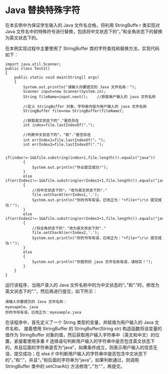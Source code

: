 # Java 替换特殊字符

在本实例中为保证学生输入的 Java 文件名合格，将利用 StringBuffe r 类实现对 Java 文件名中的特殊符号进行替换，包括将中文状态下的“。”和全角状态下的替换为英文状态下的。

在本例实现过程中主要使用了 StringBuffer 类的字符查找和替换方法，实现代码如下：

```
import java.util.Scanner;
public class Test2()
{
    public static void main(String[] args)
    {
        System.out.println("请输入你要提交的 Java 文件名称：");
        Scanner input=new Scanner(System.in);
        String fileName=input.next();    //获取用户输入的 java 文件名称

        //定义 StringBuffer 对象，字符串内容为用户输入的 java 文件名称
        StringBuffer file=new StringBuffer(fileName);

        //获取英文状态下的"."是否存在
        int index=file.lastIndexOf(".");

        //判断中文状态下的"。"和"."是否存在
        int errIndex1=file.lastIndexOf("。");
        int errIndex2=file.lastIndexOf(".");

        if(index!=-1&&file.substring(index+1,file.length()).equals("java"))
        {
            System.out.println("作业提交成功!");
        }
        else if(errIndex1!=-1&&file.substring(errIndex1+1,file.length()).equals("java"))
        {
            //将中文状态下的"。"改为英文状态下的"."
            file.setCharAt(errIndex1,'.');
            System.out.println("你的书写有误，已改正为："+file+"\r\n 提交成功！");
        }
        else if(errIndex2!=-1&&file.substring(errIndex2+1,file.length()).equals("java"))
        {
            //将全角状态下的"."改为英文状态下的"."
            file.setCharAt(errIndex2,'.');
            System.out.println("你的书写有误，已改正为："+file+"\r\n 提交成功！");
        }
        else
        {
            System.out.println("你提供的 java 文件名称有误，请核实！");
        }
    }
}
```

运行该程序，当用户录入的 Java 文件名称中的为中文状态的“。”和“.”时，修改为英文状态下的“.”，然后再进行提交，如下所示：

```
请输入你要提交的 Java 文件名称：
myexapmle。java
你的书写有误，已改正为：myexample.java
```

在该程序中，首先定义了一个 String 类型的变量，并赋值为用户输入的 Java 文件名称。 接着使用 StringBuffer 的 StringBuffer(String str) 构造函数将该变量的值作为 StringBuffer 对象的值，然后获取用户输入字符串中（英文和中文）的位置，紧接着使用多重 if 选择语句判断用户输入的字符串中是否包含英文状态下的，并且后面的字符串是否为“java”，如果条件成立，则表示用户输入的信息无误，提交成功；在 else if 中判断用户输入的字符串中是否包含中文状态下的“。”和“.”，并且“。”和后面的字符串为“java”，如果判断通过，则调用 StringBuffer 类中的 setCharAt() 方法修改“。”为“.”，再提交。